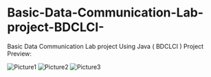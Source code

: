 # Basic-Data-Communication-Lab-project-BDCLCI-
Basic Data Communication Lab project Using Java ( BDCLCI )
Project Preview:

![Picture1](https://user-images.githubusercontent.com/61473634/137070582-2bce47d4-929a-4071-826b-5ff506ad71d5.png)
![Picture2](https://user-images.githubusercontent.com/61473634/137070619-602da9db-4ba3-49ca-980c-ba4c131bbd55.png)
![Picture3](https://user-images.githubusercontent.com/61473634/137070666-e88b7b84-ab49-43d6-8fcd-2d9b50a2c38e.png)



